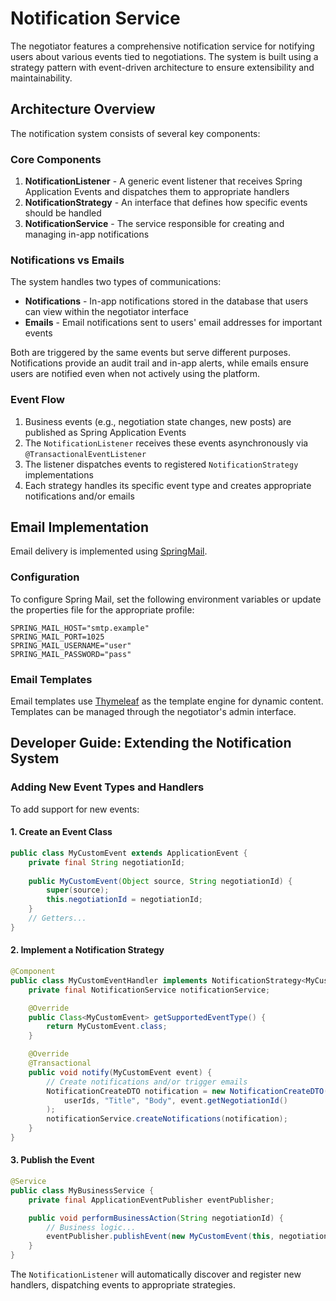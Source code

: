 # Notification Service

The negotiator features a comprehensive notification service for notifying users about various events tied to negotiations. The system is built using a strategy pattern with event-driven architecture to ensure extensibility and maintainability.

## Architecture Overview

The notification system consists of several key components:

### Core Components

1. **NotificationListener** - A generic event listener that receives Spring Application Events and dispatches them to appropriate handlers
2. **NotificationStrategy** - An interface that defines how specific events should be handled
3. **NotificationService** - The service responsible for creating and managing in-app notifications
### Notifications vs Emails

The system handles two types of communications:

- **Notifications** - In-app notifications stored in the database that users can view within the negotiator interface
- **Emails** - Email notifications sent to users' email addresses for important events

Both are triggered by the same events but serve different purposes.
Notifications provide an audit trail and in-app alerts, while emails ensure users are notified even when not actively using the platform.

### Event Flow

1. Business events (e.g., negotiation state changes, new posts) are published as Spring Application Events
2. The `NotificationListener` receives these events asynchronously via `@TransactionalEventListener`
3. The listener dispatches events to registered `NotificationStrategy` implementations
4. Each strategy handles its specific event type and creates appropriate notifications and/or emails

## Email Implementation

Email delivery is implemented using [SpringMail](https://docs.spring.io/spring-boot/docs/2.0.0.M3/reference/html/boot-features-email.html).

### Configuration

To configure Spring Mail, set the following environment variables or update the properties file for the appropriate profile:

```
SPRING_MAIL_HOST="smtp.example"
SPRING_MAIL_PORT=1025
SPRING_MAIL_USERNAME="user"
SPRING_MAIL_PASSWORD="pass"
```

### Email Templates

Email templates use [Thymeleaf](https://www.thymeleaf.org/) as the template engine for dynamic content.
Templates can be managed through the negotiator's admin interface.

## Developer Guide: Extending the Notification System

### Adding New Event Types and Handlers

To add support for new events:

#### 1. Create an Event Class
```java
public class MyCustomEvent extends ApplicationEvent {
    private final String negotiationId;
    
    public MyCustomEvent(Object source, String negotiationId) {
        super(source);
        this.negotiationId = negotiationId;
    }
    // Getters...
}
```

#### 2. Implement a Notification Strategy
```java
@Component
public class MyCustomEventHandler implements NotificationStrategy<MyCustomEvent> {
    private final NotificationService notificationService;

    @Override
    public Class<MyCustomEvent> getSupportedEventType() {
        return MyCustomEvent.class;
    }

    @Override
    @Transactional
    public void notify(MyCustomEvent event) {
        // Create notifications and/or trigger emails
        NotificationCreateDTO notification = new NotificationCreateDTO(
            userIds, "Title", "Body", event.getNegotiationId()
        );
        notificationService.createNotifications(notification);
    }
}
```

#### 3. Publish the Event
```java
@Service
public class MyBusinessService {
    private final ApplicationEventPublisher eventPublisher;

    public void performBusinessAction(String negotiationId) {
        // Business logic...
        eventPublisher.publishEvent(new MyCustomEvent(this, negotiationId));
    }
}
```

The `NotificationListener` will automatically discover and register new handlers, dispatching events to appropriate strategies.
